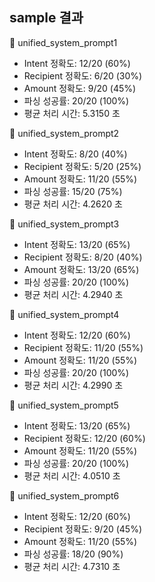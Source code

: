 ## sample 결과

🔹 unified_system_prompt1
  - Intent 정확도: 12/20 (60%)
  - Recipient 정확도: 6/20 (30%)
  - Amount 정확도: 9/20 (45%)
  - 파싱 성공률: 20/20 (100%)
  - 평균 처리 시간: 5.3150 초

🔹 unified_system_prompt2
  - Intent 정확도: 8/20 (40%)
  - Recipient 정확도: 5/20 (25%)
  - Amount 정확도: 11/20 (55%)
  - 파싱 성공률: 15/20 (75%)
  - 평균 처리 시간: 4.2620 초

🔹 unified_system_prompt3
  - Intent 정확도: 13/20 (65%)
  - Recipient 정확도: 8/20 (40%)
  - Amount 정확도: 13/20 (65%)
  - 파싱 성공률: 20/20 (100%)
  - 평균 처리 시간: 4.2940 초

🔹 unified_system_prompt4
  - Intent 정확도: 12/20 (60%)
  - Recipient 정확도: 11/20 (55%)
  - Amount 정확도: 11/20 (55%)
  - 파싱 성공률: 20/20 (100%)
  - 평균 처리 시간: 4.2990 초

🔹 unified_system_prompt5
  - Intent 정확도: 13/20 (65%)
  - Recipient 정확도: 12/20 (60%)
  - Amount 정확도: 11/20 (55%)
  - 파싱 성공률: 20/20 (100%)
  - 평균 처리 시간: 4.0510 초

🔹 unified_system_prompt6
  - Intent 정확도: 12/20 (60%)
  - Recipient 정확도: 9/20 (45%)
  - Amount 정확도: 11/20 (55%)
  - 파싱 성공률: 18/20 (90%)
  - 평균 처리 시간: 4.7310 초
